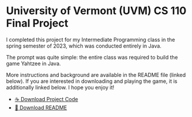 # University of Vermont (UVM) CS 110 Final Project

I completed this project for my Intermediate Programming class in the spring semester of 2023, which was conducted entirely 
in Java.

The prompt was quite simple: the entire class was required to build the game Yahtzee in Java. 

More instructions and background are available in the README file (linked below). If you are interested 
in downloading and playing the game, it is additionally linked below. I hope you enjoy it!

- [☕ Download Project Code](https://download-directory.github.io/?url=https://github.com/lukepulaski/lukepulaski.github.io/tree/main/cs-110/project-code)
- [📄 Download README](README_cs_110.txt)
